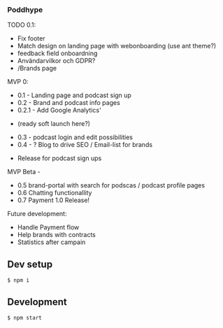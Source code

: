 ### Poddhype 
TODO 0.1:
* Fix footer
* Match design on landing page with webonboarding (use ant theme?)
* feedback field onboardning
* Användarvilkor och GDPR? 
* /Brands page 

MVP 0:
 * 0.1 - Landing page and podcast sign up
 * 0.2 - Brand and podcast info pages
 * 0.2.1 - Add Google Analytics'
 - (ready soft launch here?)
 * 0.3 - podcast login and edit possibilities
 * 0.4 - ? Blog to drive SEO / Email-list for brands
 - Release for podcast sign ups
 
MVP Beta - 
 * 0.5 brand-portal with search for podscas / podcast profile pages
 * 0.6 Chatting functionallity
 * 0.7 Payment
 1.0 Release! 

Future development: 
 * Handle Payment flow
 * Help brands with contracts
 * Statistics after campain 

## Dev setup
```
$ npm i 
```

## Development

```
$ npm start
```

